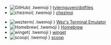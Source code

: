 <div class="grid cards" markdown>

- ![GitHub](/assets/img/uses-this/icons/GitHub.svg){ .twemoji } [tylernguyen/dotfiles](https://github.com/tylernguyen/dotfiles)
- ![chezmoi](/assets/img/uses-this/icons/chezmoi.svg){ .twemoji } [chezmoi](https://github.com/twpayne/chezmoi/)

</div>

<div class="grid cards" markdown>

- ![wezterm](/assets/img/uses-this/icons/wezterm.png){ .twemoji } [Wez's Terminal Emulator](https://wezfurlong.org/wezterm/)
- ![Homebrew](/assets/img/uses-this/icons/Homebrew.png){ .twemoji } [Homebrew](https://brew.sh/)
- ![winget](/assets/img/uses-this/icons/winget.png){ .twemoji } [winget](https://github.com/microsoft/winget-cli)
- ![scoop](/assets/img/uses-this/icons/scoop.jpg){ .twemoji } [scoop](https://scoop.sh/)

</div>